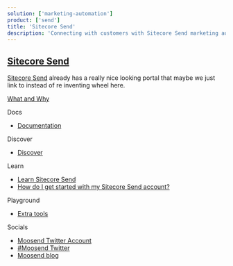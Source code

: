 ```yaml
---
solution: ['marketing-automation']
product: ['send']
title: 'Sitecore Send'
description: 'Connecting with customers with Sitecore Send marketing automation'
---
```


## [Sitecore Send](https://moosend.com/help/)

[Sitecore Send](https://moosend.com/help/) already has a really nice looking portal that maybe we just link to instead of re inventing wheel here.

[What and Why]()

Docs

- [Documentation](https://moosend.com/help/)

Discover

- [Discover]()

Learn

- [Learn Sitecore Send](https://academy.moosend.com/)
- [How do I get started with my Sitecore Send account?](https://help.moosend.com/hc/en-us/articles/208076445-How-do-I-get-started-with-my-Moosend-account-)

Playground

- [Extra tools](https://moosend.com/resources/fancy-toolshed/)

Socials

- [Moosend Twitter Account](https://twitter.com/moosend)
- [#Moosend Twitter](https://twitter.com/search?q=%23moosend&src=typed_query&f=live)
- [Moosend blog](https://moosend.com/blog/)

